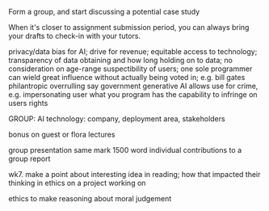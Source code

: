 <!-- SPDX-License-Identifier: zlib-acknowledgement -->
Form a group, and start discussing a potential case study

When it's closer to assignment submission period, you can always bring your drafts to check-in with your tutors.

privacy/data bias for AI; drive for revenue; 
equitable access to technology; 
transparency of data obtaining and how long holding on to data;
no consideration on age-range suspectibility of users;
one sole programmer can wield great influence without actually being voted in; e.g. bill gates philantropic overrulling say government
generative AI allows use for crime, e.g. impersonating user
what you program has the capability to infringe on users rights

GROUP: AI technology: company, deployment area, stakeholders

bonus on guest or flora lectures

group presentation same mark
1500 word individual contributions to a group report

wk7. make a point about interesting idea in reading; 
how that impacted their thinking in ethics on a project working on

ethics to make reasoning about moral judgement
